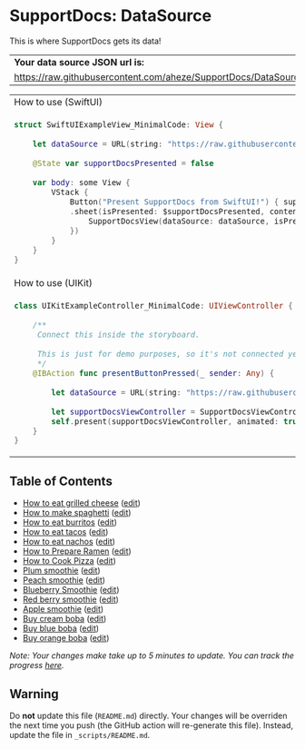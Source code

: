 # SupportDocs: DataSource
This is where SupportDocs gets its data!

<table>
  <tr>
    <td>
      <strong>Your data source JSON url is:
    </td>
  </tr>
  <tr>
    <td>
      <a id="datasource_url" href="https://raw.githubusercontent.com/aheze/SupportDocs/DataSource/_data/supportdocs_datasource.json">https://raw.githubusercontent.com/aheze/SupportDocs/DataSource/_data/supportdocs_datasource.json</a>
    </td>
  </tr>
</table>

<table>
  <tr>
    <td>
      How to use (SwiftUI)
    </td>
  </tr>
  <tr>
  <td>
     
  ```Swift
  struct SwiftUIExampleView_MinimalCode: View {
    
      let dataSource = URL(string: "https://raw.githubusercontent.com/aheze/SupportDocs/DataSource/_data/supportdocs_datasource.json")!
    
      @State var supportDocsPresented = false
    
      var body: some View {
          VStack {
              Button("Present SupportDocs from SwiftUI!") { supportDocsPresented = true }
              .sheet(isPresented: $supportDocsPresented, content: {
                  SupportDocsView(dataSource: dataSource, isPresented: $supportDocsPresented)
              })
          }
      }
  }
  ```
  </td>
  </tr>
  
  <tr>
    <td>
      How to use (UIKit)
    </td>
  </tr>
  <tr>
  <td>
     
  ```Swift
  class UIKitExampleController_MinimalCode: UIViewController {
    
      /**
       Connect this inside the storyboard.
       
       This is just for demo purposes, so it's not connected yet.
       */
      @IBAction func presentButtonPressed(_ sender: Any) {
        
          let dataSource = URL(string: "https://raw.githubusercontent.com/aheze/SupportDocs/DataSource/_data/supportdocs_datasource.json")!
        
          let supportDocsViewController = SupportDocsViewController(dataSource: dataSource)
          self.present(supportDocsViewController, animated: true, completion: nil)
      }
  }
  ```
  </td>
  </tr>
</table>

## Table of Contents
- [How to eat grilled cheese](https://aheze.github.io/SupportDocs/Sample-FastFood/HowToEatGrilledCheese) ([edit](https://github.com/aheze/SupportDocs/edit/DataSource/Sample-FastFood/HowToEatGrilledCheese.md))
- [How to make spaghetti](https://aheze.github.io/SupportDocs/Sample-FastFood/HowToMakeSpaghetti) ([edit](https://github.com/aheze/SupportDocs/edit/DataSource/Sample-FastFood/HowToMakeSpaghetti.md))
- [How to eat burritos](https://aheze.github.io/SupportDocs/Sample-FastFood/HowToEatBurritos) ([edit](https://github.com/aheze/SupportDocs/edit/DataSource/Sample-FastFood/HowToEatBurritos.md))
- [How to eat tacos](https://aheze.github.io/SupportDocs/Sample-FastFood/HowToEatTacos) ([edit](https://github.com/aheze/SupportDocs/edit/DataSource/Sample-FastFood/HowToEatTacos.md))
- [How to eat nachos](https://aheze.github.io/SupportDocs/Sample-FastFood/HowToEatNachos) ([edit](https://github.com/aheze/SupportDocs/edit/DataSource/Sample-FastFood/HowToEatNachos.md))
- [How to Prepare Ramen](https://aheze.github.io/SupportDocs/Sample-FastFood/HowToPrepareRamen) ([edit](https://github.com/aheze/SupportDocs/edit/DataSource/Sample-FastFood/HowToPrepareRamen.md))
- [How to Cook Pizza](https://aheze.github.io/SupportDocs/Sample-FastFood/HowToCookPizza) ([edit](https://github.com/aheze/SupportDocs/edit/DataSource/Sample-FastFood/HowToCookPizza.md))
- [Plum smoothie](https://aheze.github.io/SupportDocs/Sample-Smoothies/Plum) ([edit](https://github.com/aheze/SupportDocs/edit/DataSource/Sample-Smoothies/Plum.md))
- [Peach smoothie](https://aheze.github.io/SupportDocs/Sample-Smoothies/Peach) ([edit](https://github.com/aheze/SupportDocs/edit/DataSource/Sample-Smoothies/Peach.md))
- [Blueberry Smoothie](https://aheze.github.io/SupportDocs/Sample-Smoothies/Blueberry) ([edit](https://github.com/aheze/SupportDocs/edit/DataSource/Sample-Smoothies/Blueberry.md))
- [Red berry smoothie](https://aheze.github.io/SupportDocs/Sample-Smoothies/RedBerries) ([edit](https://github.com/aheze/SupportDocs/edit/DataSource/Sample-Smoothies/RedBerries.md))
- [Apple smoothie](https://aheze.github.io/SupportDocs/Sample-Smoothies/Apple) ([edit](https://github.com/aheze/SupportDocs/edit/DataSource/Sample-Smoothies/Apple.md))
- [Buy cream boba](https://aheze.github.io/SupportDocs/Sample-Boba/BuyCreamBoba) ([edit](https://github.com/aheze/SupportDocs/edit/DataSource/Sample-Boba/BuyCreamBoba.md))
- [Buy blue boba](https://aheze.github.io/SupportDocs/Sample-Boba/BuyBlueBoba) ([edit](https://github.com/aheze/SupportDocs/edit/DataSource/Sample-Boba/BuyBlueBoba.md))
- [Buy orange boba](https://aheze.github.io/SupportDocs/Sample-Boba/BuyOrangeBoba) ([edit](https://github.com/aheze/SupportDocs/edit/DataSource/Sample-Boba/BuyOrangeBoba.md))


*Note: Your changes make take up to 5 minutes to update. You can track the progress [here](https://github.com/aheze/SupportDocs/deployments/activity_log?environment=github-pages).*

## Warning
Do **not** update this file (`README.md`) directly. Your changes will be overriden the next time you push (the GitHub action will re-generate this file). Instead, update the file in `_scripts/README.md`. 